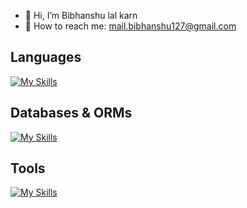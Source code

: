 - 👋 Hi, I’m Bibhanshu lal karn
- 📩 How to reach me: mail.bibhanshu127@gmail.com <br/>

**Languages**
---
[![My Skills](https://skillicons.dev/icons?i=ts,java,js)](https://skillicons.dev)

**Databases & ORMs**
---
[![My Skills](https://skillicons.dev/icons?i=mongodb,postgres,mysql,prisma)](https://skillicons.dev)



**Tools**
---
[![My Skills](https://skillicons.dev/icons?i=docker,git)](https://skillicons.dev)



<!---
bibhanshu12/bibhanshu12 is a ✨ special ✨ repository because its `README.md` (this file) appears on your GitHub profile.
You can click the Preview link to take a look at your changes.
--->
